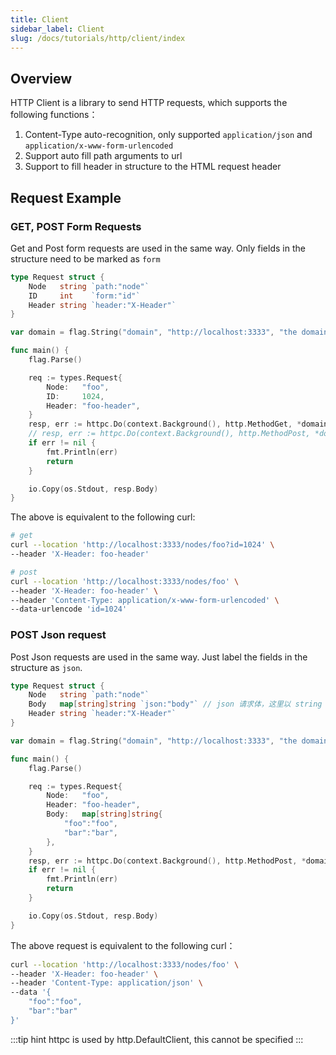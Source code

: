 ```yaml
---
title: Client
sidebar_label: Client
slug: /docs/tutorials/http/client/index
---
```


## Overview

HTTP Client is a library to send HTTP requests, which supports the following functions：

1. Content-Type auto-recognition, only supported `application/json` and `application/x-www-form-urlencoded`
2. Support auto fill path arguments to url
3. Support to fill header in structure to the HTML request header

## Request Example

### GET, POST Form Requests

Get and Post form requests are used in the same way. Only fields in the structure need to be marked as `form`

```go
type Request struct {
    Node   string `path:"node"`
    ID     int    `form:"id"`
    Header string `header:"X-Header"`
}

var domain = flag.String("domain", "http://localhost:3333", "the domain to request")

func main() {
    flag.Parse()

    req := types.Request{
        Node:   "foo",
        ID:     1024,
        Header: "foo-header",
    }
    resp, err := httpc.Do(context.Background(), http.MethodGet, *domain+"/nodes/:node", req)
    // resp, err := httpc.Do(context.Background(), http.MethodPost, *domain+"/nodes/:node", req)
    if err != nil {
        fmt.Println(err)
        return
    }

    io.Copy(os.Stdout, resp.Body)
}
```

The above is equivalent to the following curl:

```bash
# get
curl --location 'http://localhost:3333/nodes/foo?id=1024' \
--header 'X-Header: foo-header'

# post
curl --location 'http://localhost:3333/nodes/foo' \
--header 'X-Header: foo-header' \
--header 'Content-Type: application/x-www-form-urlencoded' \
--data-urlencode 'id=1024'
```

### POST Json request

Post Json requests are used in the same way. Just label the fields in the structure as `json`.

```go
type Request struct {
    Node   string `path:"node"`
    Body   map[string]string `json:"body"` // json 请求体，这里以 string 为例，你可以使用任意类型
    Header string `header:"X-Header"`
}

var domain = flag.String("domain", "http://localhost:3333", "the domain to request")

func main() {
    flag.Parse()

    req := types.Request{
        Node:   "foo",
        Header: "foo-header",
        Body:   map[string]string{
            "foo":"foo",
            "bar":"bar",
        },
    }
    resp, err := httpc.Do(context.Background(), http.MethodPost, *domain+"/nodes/:node", req)
    if err != nil {
        fmt.Println(err)
        return
    }

    io.Copy(os.Stdout, resp.Body)
}
```

The above request is equivalent to the following curl：

```bash
curl --location 'http://localhost:3333/nodes/foo' \
--header 'X-Header: foo-header' \
--header 'Content-Type: application/json' \
--data '{
    "foo":"foo",
    "bar":"bar"
}'
```

:::tip hint
httpc is used by http.DefaultClient, this cannot be specified
:::
